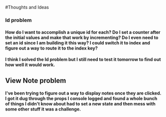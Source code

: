 #Thoughts and Ideas


### Id problem

#### How do I want to accomplish a unique id for each? Do I set a counter after the initial values and make that work by incrementing? Do I even need to set an id since I am building it this way? I could switch it to index and figure out a way to route it to the index key?

#### I think I solved the Id problem but I still need to test it tomorrow to find out how well it would work.

## View Note problem

#### I've been trying to figure out a way to display notes once they are clicked. I got it dug through the props I console logged and found a whole bunch of things I didn't know about had to set a new state and then mess with some other stuff it was a challenge.